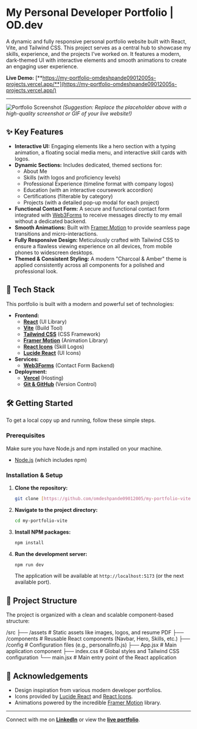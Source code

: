 # My Personal Developer Portfolio | OD.dev

A dynamic and fully responsive personal portfolio website built with React, Vite, and Tailwind CSS. This project serves as a central hub to showcase my skills, experience, and the projects I've worked on. It features a modern, dark-themed UI with interactive elements and smooth animations to create an engaging user experience.

**Live Demo:** [**https://my-portfolio-omdeshpande09012005s-projects.vercel.app/**](https://my-portfolio-omdeshpande09012005s-projects.vercel.app/)

---

![Portfolio Screenshot]([https://placehold.co/1200x600/18181b/f59e0b?text=Your+Portfolio+Screenshot+Here](https://github.com/omdeshpande09012005/My_Portfolio/issues/1#issue-3293456251))
*(Suggestion: Replace the placeholder above with a high-quality screenshot or GIF of your live website!)*

## ✨ Key Features

-   **Interactive UI:** Engaging elements like a hero section with a typing animation, a floating social media menu, and interactive skill cards with logos.
-   **Dynamic Sections:** Includes dedicated, themed sections for:
    -   About Me
    -   Skills (with logos and proficiency levels)
    -   Professional Experience (timeline format with company logos)
    -   Education (with an interactive coursework accordion)
    -   Certifications (filterable by category)
    -   Projects (with a detailed pop-up modal for each project)
-   **Functional Contact Form:** A secure and functional contact form integrated with [Web3Forms](https://web3forms.com) to receive messages directly to my email without a dedicated backend.
-   **Smooth Animations:** Built with [Framer Motion](https://www.framer.com/motion/) to provide seamless page transitions and micro-interactions.
-   **Fully Responsive Design:** Meticulously crafted with Tailwind CSS to ensure a flawless viewing experience on all devices, from mobile phones to widescreen desktops.
-   **Themed & Consistent Styling:** A modern "Charcoal & Amber" theme is applied consistently across all components for a polished and professional look.

## 🚀 Tech Stack

This portfolio is built with a modern and powerful set of technologies:

-   **Frontend:**
    -   [**React**](https://reactjs.org/) (UI Library)
    -   [**Vite**](https://vitejs.dev/) (Build Tool)
    -   [**Tailwind CSS**](https://tailwindcss.com/) (CSS Framework)
    -   [**Framer Motion**](https://www.framer.com/motion/) (Animation Library)
    -   [**React Icons**](https://react-icons.github.io/react-icons/) (Skill Logos)
    -   [**Lucide React**](https://lucide.dev/) (UI Icons)
-   **Services:**
    -   [**Web3Forms**](https://web3forms.com/) (Contact Form Backend)
-   **Deployment:**
    -   [**Vercel**](https://vercel.com/) (Hosting)
    -   [**Git & GitHub**](https://github.com/) (Version Control)

## 🛠️ Getting Started

To get a local copy up and running, follow these simple steps.

### Prerequisites

Make sure you have Node.js and npm installed on your machine.
-   [Node.js](https://nodejs.org/) (which includes npm)

### Installation & Setup

1.  **Clone the repository:**
    ```sh
    git clone [https://github.com/omdeshpande09012005/my-portfolio-vite.git](https://github.com/omdeshpande09012005/my-portfolio-vite.git)
    ```
2.  **Navigate to the project directory:**
    ```sh
    cd my-portfolio-vite
    ```
3.  **Install NPM packages:**
    ```sh
    npm install
    ```
4.  **Run the development server:**
    ```sh
    npm run dev
    ```
    The application will be available at `http://localhost:5173` (or the next available port).

## 📂 Project Structure

The project is organized with a clean and scalable component-based structure:


/src
├── /assets         # Static assets like images, logos, and resume PDF
├── /components     # Reusable React components (Navbar, Hero, Skills, etc.)
├── /config         # Configuration files (e.g., personalInfo.js)
├── App.jsx         # Main application component
├── index.css       # Global styles and Tailwind CSS configuration
└── main.jsx        # Main entry point of the React application


## 🙏 Acknowledgements

-   Design inspiration from various modern developer portfolios.
-   Icons provided by [Lucide React](https://lucide.dev/) and [React Icons](https://react-icons.github.io/react-icons/).
-   Animations powered by the incredible [Framer Motion](https://www.framer.com/motion/) library.

---

Connect with me on [**LinkedIn**](https://www.linkedin.com/in/your-linkedin-profile/) or view the [**live portfolio**](https://my-portfolio-omdeshpande09012005s-projects.vercel.app/).

